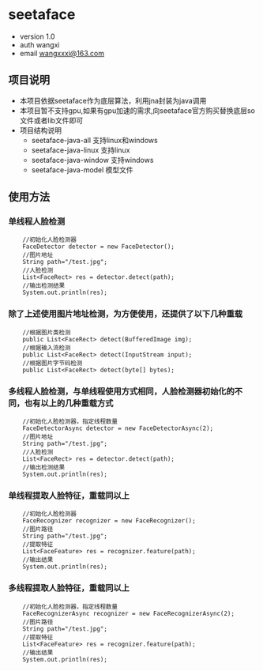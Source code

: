 # seetaface
* version 1.0
* auth wangxi
* email wangxxxi@163.com
## 项目说明
* 本项目依据seetaface作为底层算法，利用jna封装为java调用
* 本项目暂不支持gpu,如果有gpu加速的需求,向seetaface官方购买替换底层so文件或者lib文件即可
* 项目结构说明
  * seetaface-java-all 支持linux和windows
  * seetaface-java-linux 支持linux
  * seetaface-java-window 支持windows
  * seetaface-java-model 模型文件
## 使用方法
### 单线程人脸检测     
```
    //初始化人脸检测器
    FaceDetector detector = new FaceDetector();  
    //图片地址
    String path="/test.jpg";
    //人脸检测
    List<FaceRect> res = detector.detect(path);
    //输出检测结果
    System.out.println(res);
```
### 除了上述使用图片地址检测，为方便使用，还提供了以下几种重载
```
    //根据图片类检测
    public List<FaceRect> detect(BufferedImage img);
    //根据输入流检测
    public List<FaceRect> detect(InputStream input);
    //根据图片字节码检测
    public List<FaceRect> detect(byte[] bytes);
```
### 多线程人脸检测，与单线程使用方式相同，人脸检测器初始化的不同，也有以上的几种重载方式
```
    //初始化人脸检测器，指定线程数量
    FaceDetectorAsync detector = new FaceDetectorAsync(2);  
    //图片地址
    String path="/test.jpg";
    //人脸检测
    List<FaceRect> res = detector.detect(path);
    //输出检测结果
    System.out.println(res);
```
### 单线程提取人脸特征，重载同以上
```
    //初始化人脸检测器
    FaceRecognizer recognizer = new FaceRecognizer();
    //图片路径
    String path="/test.jpg";
    //提取特征
    List<FaceFeature> res = recognizer.feature(path);
    //输出结果
    System.out.println(res); 
```
### 多线程提取人脸特征，重载同以上
```
    //初始化人脸检测器，指定线程数量
    FaceRecognizerAsync recognizer = new FaceRecognizerAsync(2);
    //图片路径
    String path="/test.jpg";
    //提取特征
    List<FaceFeature> res = recognizer.feature(path);
    //输出结果
    System.out.println(res);
```
    